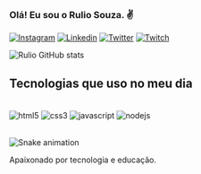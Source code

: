 ### Olá! Eu sou o Rulio Souza. ✌️

[![Instagram](https://img.shields.io/badge/Instagram-E4405F?style=for-the-badge&logo=instagram&logoColor=white)](https://instagram.com/rulio.souza)
[![Linkedin](https://img.shields.io/badge/LinkedIn-0077B5?style=for-the-badge&logo=linkedin&logoColor=white)](https://linkedin.com/in/rulio-souza)
[![Twitter](https://img.shields.io/badge/Twitter-1DA1F2?style=for-the-badge&logo=twitter&logoColor=white)](https://twitter.com/_RulioSouza)
[![Twitch](https://img.shields.io/badge/Twitch-9146FF?style=for-the-badge&logo=twitch&logoColor=white)](https://twitch.tv/rulio_souza)

![Rulio GitHub stats](https://github-readme-stats.vercel.app/api?username=ruliosouza&show_icons=true&theme=aura)

## Tecnologias que uso no meu dia

<div style="display: inline_block"><br/>
    <img align="center" alt="html5" src="https://img.shields.io/badge/HTML5-E34F26?style=for-the-badge&logo=html5&logoColor=white">
    <img align="center" alt="css3" src="https://img.shields.io/badge/CSS3-1572B6?style=for-the-badge&logo=css3&logoColor=white">
    <img align="center" alt="javascript" src="https://img.shields.io/badge/JavaScript-F7DF1E?style=for-the-badge&logo=javascript&logoColor=black">
    <img align="center" alt="nodejs" src="https://img.shields.io/badge/Node.js-43853D?style=for-the-badge&logo=node.js&logoColor=white">
</div><br/>

 ![Snake animation](https://github.com/ruliosouza/ruliosouza/blob/output/github-contribution-grid-snake.svg)

Apaixonado por tecnologia e educação.
